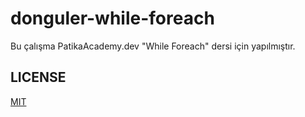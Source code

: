 ﻿# donguler-while-foreach

Bu çalışma PatikaAcademy.dev "While Foreach" dersi için yapılmıştır.

## LICENSE

[MIT](https://github.com/vahdetsavci/donguler-while-foreach/blob/main/LICENSE)

